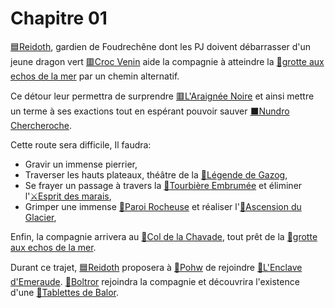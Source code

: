 # Chapitre 01

[🟦Reidoth](../PNJ/🟦Reidoth.md), gardien de Foudrechêne dont les PJ doivent débarrasser d'un jeune dragon vert [🟥Croc Venin](../PNJ/🟥Croc%20Venin.md) aide la compagnie à atteindre la [📍grotte aux echos de la mer](lieux/📍grotte%20aux%20echos%20de%20la%20mer.md) par un chemin alternatif.

Ce détour leur permettra de surprendre [🟥L'Araignée Noire](../PNJ/🟥L'Araignée%20Noire.md) et ainsi mettre un terme à ses exactions tout en espérant pouvoir sauver [⬛Nundro Chercheroche](../PNJ/⬛Nundro%20Chercheroche.md).

Cette route sera difficile, Il faudra:
- Gravir un immense pierrier, 
- Traverser les hauts plateaux, théâtre de la [📜Légende de Gazog](../lore/📜Légende%20de%20Gazog.md),
- Se frayer un passage à travers la [📍Tourbière Embrumée](lieux/📍Tourbière%20Embrumée.md) et éliminer l'[⚔Esprit des marais](épreuves/⚔Esprit%20des%20marais.md),
- Grimper une immense [📍Paroi Rocheuse](lieux/📍Paroi%20Rocheuse.md) et réaliser l'[🎲Ascension du Glacier](épreuves/🎲Ascension%20du%20Glacier.md),

Enfin, la compagnie arrivera au [📍Col de la Chavade](lieux/📍Col%20de%20la%20Chavade.md), tout prêt de la [📍grotte aux echos de la mer](lieux/📍grotte%20aux%20echos%20de%20la%20mer.md).

Durant ce trajet, [🟦Reidoth](../PNJ/🟦Reidoth.md) proposera à [👤Pohw](../PJ/👤Pohw.md) de rejoindre [📜L'Enclave d'Emeraude](../lore/📜L'Enclave%20d'Emeraude.md). [👤Boltror](../PJ/👤Boltror.md) rejoindra la compagnie et découvrira l'existence d'une [📜Tablettes de Balor](../lore/📜Tablettes%20de%20Balor.md).
